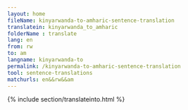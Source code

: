 ```yaml
---
layout: home
fileName: kinyarwanda-to-amharic-sentence-translation
translatein: kinyarwanda_to_amharic
folderName : translate
lang: en
from: rw
to: am
langname: kinyarwanda-to
permalink: /kinyarwanda-to-amharic-sentence-translation
tool: sentence-translations
matchurls: en&&rw&&am
---
```

{% include section/translateinto.html %}
